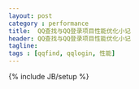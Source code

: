 ```yaml
---
layout: post
category : performance
title:  QQ查找与QQ登录项目性能优化小记
header: QQ查找与QQ登录项目性能优化小记
tagline:
tags : [qqfind, qqlogin, 性能]
---
```

{% include JB/setup %}

